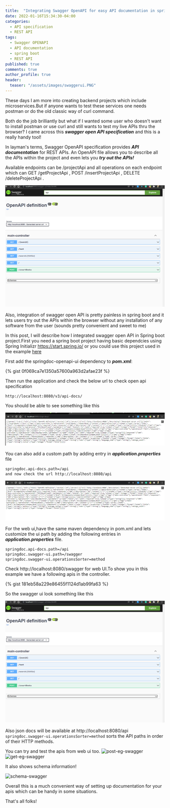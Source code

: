 ```yaml
---
title:  "Integrating Swagger OpenAPI for easy API documentation in spring boot"
date: 2022-01-16T15:34:30-04:00
categories:
  - API specification
  - REST API
tags:
  - Swagger OPENAPI
  - API documentation
  - spring boot
  - REST API
published: true
comments: true
author_profile: true
header:
  teaser: "/assets/images/swaggerui.PNG"
---
```



These days I am more into creating backend projects which include microservices.But if anyone wants to test these services one needs postman or do the old classic way of curl command. 

Both do the job brilliantly but what if I wanted some user who doesn't want to install postman or use curl and still wants to test my live APIs thru the browser? I came across this ***swagger open API specification*** and this is a really handy tool!


In layman's terms, Swagger OpenAPI specification provides ***API documentation*** for REST APIs. An OpenAPI file allows you to describe all the APIs within the project and even lets you ***try out the APIs!***

Available endpoints can be /projectApi and all operations on each endpoint which can GET /getProjectApi , POST /insertProjectApi , DELETE /deleteProjectApi .

![swaggerui](/assets/images/swaggerui.PNG)

Also, integration of swagger open API is pretty painless in spring boot and it lets users try out the APIs within the browser without any installation of any software from the user (sounds pretty convenient and sweet to me)

In this post, I will describe how I integrated swagger open API in Spring boot project.First you need a spring boot project having basic dependcies using Spring Initializr https://start.spring.io/ or you could use this project used in the example [here][Here]


First add the springdoc-openapi-ui dependency to ***pom.xml***:

{% gist 0f069ca7e1350a57600a963d2afae23f %}


Then run the application and check the below url to check open api specification
```
http://localhost:8080/v3/api-docs/
```

You should be able to see something like this

![open-apidocs](/assets/images/open-apidocs.PNG)

You can also add a custom path by adding entry in ***application.properties*** file
```
springdoc.api-docs.path=/api
and now check the url http://localhost:8080/api
```
![custom-open-apidocs](/assets/images/custom-open-apidocs.PNG)


For the web ui,have the same maven dependency in pom.xml and lets customize the ui path by adding the following entries in ***application.properties*** file.

```
springdoc.api-docs.path=/api
springdoc.swagger-ui.path=/swagger
springdoc.swagger-ui.operationsSorter=method
```
Check http://localhost:8080/swagger for web UI.To show you in this example we have a following apis in the controller.

{% gist 181eb58a229e86455f1124d1ab99fa63 %}


So the swagger ui look something like this

![swaggerui](/assets/images/swaggerui.PNG)


Also json docs will be available at http://localhost:8080/api
``` springdoc.swagger-ui.operationsSorter=method ``` sorts the API paths in order of their HTTP methods.

You can try and test the apis from web ui too.
![post-eg-swagger](/assets/images/post-eg-swagger.PNG)
![get-eg-swagger](/assets/images/get-eg-swagger.PNG)

It also shows schema information!

![schema-swagger](/assets/images/schema-swagger.PNG)


Overall this is a much convenient way of setting up documentation for your apis which can be handy in some situations.

That's all folks!

[Here]: https://github.com/shwetarkadam/BooksDocker
